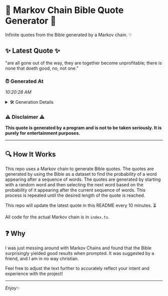 # 📖 Markov Chain Bible Quote Generator 📖

Infinite quotes from the Bible generated by a Markov chain. ✨

## ✨ Latest Quote ✨
"are all gone out of the way, they are together become unprofitable; there is none that doeth good, no, not one."

### ⏰ Generated At
*10:20:28 AM*

<details>
    <summary>🛠️ Generation Details</summary>
    <p>
        <strong>🌱 Seed:</strong> are<br>
        <strong>🔄 Iterations:</strong> 20<br>
        <strong>📜 Context History:</strong><br>[ are ]: all<br>[ are, all ]: gone<br>[ are, all, gone ]: out<br>[ are, all, gone, out ]: of<br>[ are, all, gone, out, of ]: the<br>[ are, all, gone, out, of, the ]: way,<br>[ all, gone, out, of, the, way, ]: they<br>[ gone, out, of, the, way,, they ]: are<br>[ out, of, the, way,, they, are ]: together<br>[ of, the, way,, they, are, together ]: become<br>[ the, way,, they, are, together, become ]: unprofitable;<br>[ way,, they, are, together, become, unprofitable; ]: there<br>[ they, are, together, become, unprofitable;, there ]: is<br>[ are, together, become, unprofitable;, there, is ]: none<br>[ together, become, unprofitable;, there, is, none ]: that<br>[ become, unprofitable;, there, is, none, that ]: doeth<br>[ unprofitable;, there, is, none, that, doeth ]: good,<br>[ there, is, none, that, doeth, good, ]: no,<br>[ is, none, that, doeth, good,, no, ]: not<br>[ none, that, doeth, good,, no,, not ]: one.<br>
    </p>
</details>

### ⚠️ Disclaimer ⚠️
**This quote is generated by a program and is not to be taken seriously. It is purely for entertainment purposes.**

---

## 🔍 How It Works

This repo uses a Markov chain to generate Bible quotes. The quotes are generated by using the Bible as a dataset to find the probability of a word appearing after a sequence of words. The quotes are generated by starting with a random word and then selecting the next word based on the probability of it appearing after the current sequence of words. This process is repeated until the desired length of the quote is reached.

This repo will update the latest quote in this README every 10 minutes. ⏳

All code for the actual Markov chain is in `index.ts`.

## ❓ Why

I was just messing around with Markov Chains and found that the Bible surprisingly yielded good results when prompted. 
It was suggested by a friend, and I am in no way christian.

Feel free to adjust the text further to accurately reflect your intent and experience with the project!

---

*Enjoy*✨
